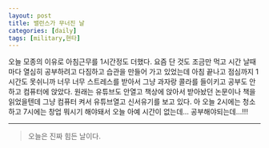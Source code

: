 ```yaml
---
layout: post
title: 밸런스가 무너진 날
categories: [daily]
tags: [military,현타]
---
```

오늘 모종의 이유로 아침근무를 1시간정도 더했다. 요즘 단 것도 조금만 먹고 시간 날때마다 열심히 공부하려고 다짐하고 습관을 만들어 가고 있었는데
아침 끝나고 점심까지 1시간도 못쉬니까 너무 너무 스트레스를 받아서 그냥 과자랑 콜라를 들이키고 공부도 안하고 컴퓨터에 앉았다.
원래는 유튜브도 안열고 책상에 앉아서 받아놨던 논문이나 책을 읽었을텐데 그냥 컴퓨터 켜서 유튜브열고 신서유기를 보고 있다. 아 오늘 2시에는 청소하고 7시에는 창업 뭐시기 해야돼서 오늘 아예
시간이 없는데... 공부해야되는데...!!!

---
> 오늘은 진짜 힘든 날이다.
